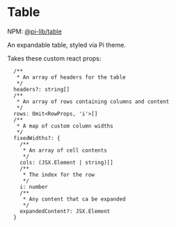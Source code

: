# Table


NPM: [@pi-lib/table](https://www.npmjs.com/package/@pi-lib/table)

An expandable table, styled via Pi theme.

Takes these custom react props:

```
  /**
   * An array of headers for the table
   */
  headers?: string[]
  /**
   * An array of rows containing columns and content
   */
  rows: Omit<RowProps, 'i'>[]
  /**
   * A map of custom column widths
   */
  fixedWidths?: {
    /**
     * An array of cell contents
     */
    cols: (JSX.Element | string)[]
    /**
     * The index for the row
     */
    i: number
    /**
     * Any content that ca be expanded
     */
    expandedContent?: JSX.Element
  }
```